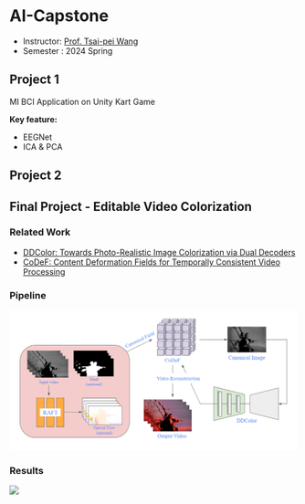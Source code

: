 # AI-Capstone
- Instructor: [Prof. Tsai-pei Wang ](https://robotics.nycu.edu.tw/tw/teachers/show.php?num=132&page=2)
- Semester : 2024 Spring

## Project 1
MI BCI Application on Unity Kart Game

**Key feature:**
- EEGNet
- ICA & PCA 

## Project 2

## Final Project - Editable Video Colorization

### Related Work
- [DDColor: Towards Photo-Realistic Image Colorization via Dual Decoders](https://github.com/piddnad/DDColor)
- [CoDeF: Content Deformation Fields for Temporally Consistent Video Processing](https://github.com/qiuyu96/CoDeF)

### Pipeline
<div align="center">
  <img src="./Final/assets/pipeline.png">
</div>

### Results
<div>
  <img src="./Final/assets/res.gif">
</div>
